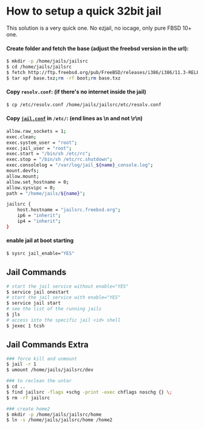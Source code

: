 # How to setup a quick 32bit jail

This solution is a very quick one. No ezjail, no iocage, only pure FBSD 10+ one.

#### Create folder and fetch the base (adjust the freebsd version in the url):

```sh
$ mkdir -p /home/jails/jailsrc
$ cd /home/jails/jailsrc
$ fetch http://ftp.freebsd.org/pub/FreeBSD/releases/i386/i386/11.3-RELEASE/base.txz
$ tar xpf base.txz;rm -rf boot;rm base.txz
```

#### Copy `resolv.conf`: (if there's no internet inside the jail)

```sh
$ cp /etc/resolv.conf /home/jails/jailsrc/etc/resolv.conf
```

#### Copy [`jail.conf`](res/jail.conf) in `/etc/`: (end lines as \n and not \r\n)
```sh
allow.raw_sockets = 1;
exec.clean;
exec.system_user = "root";
exec.jail_user = "root";
exec.start = "/bin/sh /etc/rc";
exec.stop = "/bin/sh /etc/rc.shutdown";
exec.consolelog = "/var/log/jail_${name}_console.log";
mount.devfs;
allow.mount;
allow.set_hostname = 0;
allow.sysvipc = 0;
path = "/home/jails/${name}";

jailsrc {
	host.hostname = "jailsrc.freebsd.org";
	ip6 = "inherit";
	ip4 = "inherit";
}
```

#### enable jail at boot starting
```sh
$ sysrc jail_enable="YES"
```

## Jail Commands
```sh
# start the jail service without enable="YES"
$ service jail onestart
# start the jail service with enable="YES"
$ service jail start
# see the list of the running jails
$ jls
# access into the specific jail <id> shell
$ jexec 1 tcsh
```

## Jail Commands Extra
```sh
### force kill and unmount
$ jail -r 1
$ umount /home/jails/jailsrc/dev

### to reclean the untar
$ cd ..
$ find jailsrc -flags +schg -print -exec chflags noschg {} \;
$ rm -rf jailsrc

### create home2
$ mkdir -p /home/jails/jailsrc/home
$ ln -s /home/jails/jailsrc/home /home2
```
